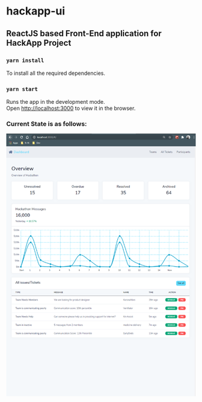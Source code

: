 
# hackapp-ui

## ReactJS based Front-End application for HackApp Project

### `yarn install`

To install all the required dependencies.

### `yarn start`

Runs the app in the development mode.\
Open [http://localhost:3000](http://localhost:3000) to view it in the browser.

### Current State is as follows:




![Current State](public\currentStatePage1.PNG)
